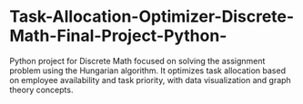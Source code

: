 # Task-Allocation-Optimizer-Discrete-Math-Final-Project-Python-
Python project for Discrete Math focused on solving the assignment problem using the Hungarian algorithm. It optimizes task allocation based on employee availability and task priority, with data visualization and graph theory concepts.
